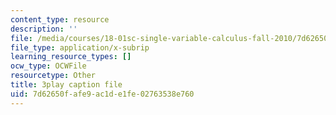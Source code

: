 ```yaml
---
content_type: resource
description: ''
file: /media/courses/18-01sc-single-variable-calculus-fall-2010/7d62650fafe9ac1de1fe02763538e760_9v25gg2qJYE.srt
file_type: application/x-subrip
learning_resource_types: []
ocw_type: OCWFile
resourcetype: Other
title: 3play caption file
uid: 7d62650f-afe9-ac1d-e1fe-02763538e760
---
```

